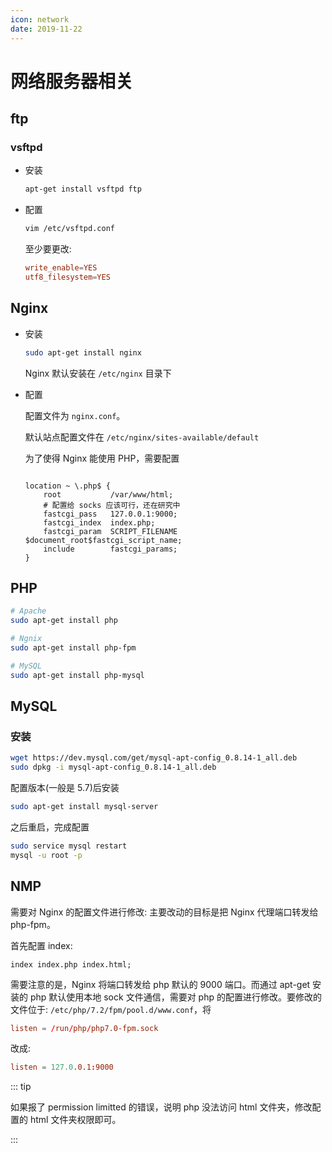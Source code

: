 ```yaml
---
icon: network
date: 2019-11-22
---
```


# 网络服务器相关

## ftp

### vsftpd

- 安装

  ```bash
  apt-get install vsftpd ftp
  ```

- 配置

  ```bash
  vim /etc/vsftpd.conf
  ```

  至少要更改:

  ```conf
  write_enable=YES
  utf8_filesystem=YES
  ```

## Nginx

- 安装

  ```bash
  sudo apt-get install nginx
  ```

  Nginx 默认安装在 `/etc/nginx` 目录下

- 配置

  配置文件为 `nginx.conf`。

  默认站点配置文件在 `/etc/nginx/sites-available/default`

  为了使得 Nginx 能使用 PHP，需要配置

  ```nginx

  location ~ \.php$ {
      root           /var/www/html;
      # 配置给 socks 应该可行，还在研究中
      fastcgi_pass   127.0.0.1:9000;
      fastcgi_index  index.php;
      fastcgi_param  SCRIPT_FILENAME  $document_root$fastcgi_script_name;
      include        fastcgi_params;
  }
  ```

## PHP

```bash
# Apache
sudo apt-get install php

# Ngnix
sudo apt-get install php-fpm

# MySQL
sudo apt-get install php-mysql
```

## MySQL

### 安装

```bash
wget https://dev.mysql.com/get/mysql-apt-config_0.8.14-1_all.deb
sudo dpkg -i mysql-apt-config_0.8.14-1_all.deb
```

配置版本(一般是 5.7)后安装

```bash
sudo apt-get install mysql-server
```

之后重启，完成配置

```bash
sudo service mysql restart
mysql -u root -p
```

## NMP

需要对 Nginx 的配置文件进行修改: 主要改动的目标是把 Nginx 代理端口转发给 php-fpm。

首先配置 index:

```nginx
index index.php index.html;
```

需要注意的是，Nginx 将端口转发给 php 默认的 9000 端口。而通过 apt-get 安装的 php 默认使用本地 sock 文件通信，需要对 php 的配置进行修改。要修改的文件位于: `/etc/php/7.2/fpm/pool.d/www.conf`，将

```conf
listen = /run/php/php7.0-fpm.sock
```

改成:

```conf
listen = 127.0.0.1:9000
```

::: tip

如果报了 permission limitted 的错误，说明 php 没法访问 html 文件夹，修改配置的 html 文件夹权限即可。

:::
